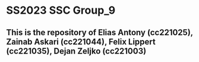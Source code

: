 # SS2023 SSC Group_9

## This is the repository of Elias Antony (cc221025), Zainab Askari (cc221044), Felix Lippert (cc221035), Dejan Zeljko (cc221003) 


